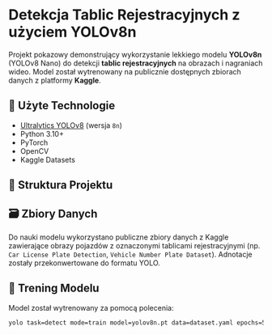 # Detekcja Tablic Rejestracyjnych z użyciem YOLOv8n

Projekt pokazowy demonstrujący wykorzystanie lekkiego modelu **YOLOv8n** (YOLOv8 Nano) do detekcji **tablic rejestracyjnych** na obrazach i nagraniach wideo. Model został wytrenowany na publicznie dostępnych zbiorach danych z platformy **Kaggle**.

## 🧠 Użyte Technologie

- [Ultralytics YOLOv8](https://github.com/ultralytics/ultralytics) (wersja `8n`)
- Python 3.10+
- PyTorch
- OpenCV
- Kaggle Datasets

## 📂 Struktura Projektu


## 🗃️ Zbiory Danych

Do nauki modelu wykorzystano publiczne zbiory danych z Kaggle zawierające obrazy pojazdów z oznaczonymi tablicami rejestracyjnymi (np. `Car License Plate Detection`, `Vehicle Number Plate Dataset`). Adnotacje zostały przekonwertowane do formatu YOLO.

## 🚀 Trening Modelu

Model został wytrenowany za pomocą polecenia:

```bash
yolo task=detect mode=train model=yolov8n.pt data=dataset.yaml epochs=50 imgsz=640
